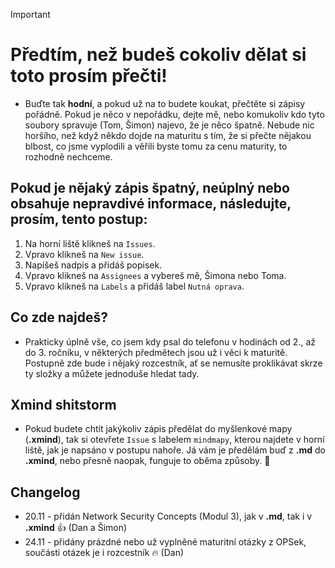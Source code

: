 > [!IMPORTANT]
> # Předtím, než budeš cokoliv dělat si toto prosím přečti!
> - Buďte tak **hodní**, a pokud už na to budete koukat, přečtěte si zápisy pořádně. Pokud je něco v nepořádku, dejte mě, nebo komukoliv kdo tyto soubory spravuje (Tom, Šimon) najevo, že je něco špatně. Nebude nic horšího, než když někdo dojde na maturitu s tím, že si přečte nějakou blbost, co jsme vyplodili a věřili byste tomu za cenu maturity, to rozhodně nechceme.
>
> ## Pokud je nějaký zápis špatný, neúplný nebo obsahuje nepravdivé informace, následujte, prosím, tento postup:
> 1. Na horní liště klikneš na `Issues`.
> 2. Vpravo klikneš na `New issue`.
> 3. Napíšeš nadpis a přidáš popisek.
> 4. Vpravo klikneš na `Assignees` a vybereš mě, Šimona nebo Toma.
> 5. Vpravo klikneš na `Labels` a přidáš label `Nutná oprava`.

## Co zde najdeš?
- Prakticky úplně vše, co jsem kdy psal do telefonu v hodinách od 2., až do 3. ročníku, v některých předmětech jsou už i věci k maturitě. Postupně zde bude i nějaký rozcestník, ať se nemusíte proklikávat skrze ty složky a můžete jednoduše hledat tady.

## Xmind shitstorm
- Pokud budete chtít jakýkoliv zápis předělat do myšlenkové mapy (**.xmind**), tak si otevřete `Issue` s labelem `mindmapy`, kterou najdete v horní liště, jak je napsáno v postupu nahoře. Já vám je předělám buď z **.md** do **.xmind**, nebo přesně naopak, funguje to oběma způsoby. 👀

## Changelog
- 20.11 - přidán Network Security Concepts (Modul 3), jak v **.md**, tak i v **.xmind** 👍 (Dan a Šimon)
- 24.11 - přidány prázdné nebo už vyplněné maturitní otázky z OPSek, součásti otázek je i rozcestník 🔥 (Dan)

